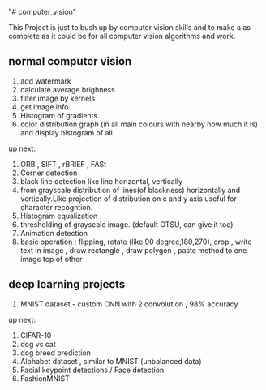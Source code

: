 "# computer_vision" 

This Project is just to bush up by computer vision skills and to make a as complete as it could be for all computer vision algorithms and work.

## normal computer vision

1. add watermark
2. calculate average brighness
3. filter image by kernels
4. get image info
5. Histogram of gradients
6. color distribution graph (in all main colours with nearby how much it is) and display histogram of all.

up next:
1. ORB , SIFT , rBRIEF , FASt
2. Corner detection
3. black line detection like line horizontal, vertically
4. from grayscale distribution of lines(of blackness) horizontally and vertically.Like projection of distribution on c and y axis useful for character recogntion.
5. Histogram equalization
6. thresholding of grayscale image. (default OTSU, can give it too)
7. Animation detection
8. basic operation : flipping, rotate (like 90 degree,180,270), crop , write text in image , draw rectangle , draw polygon , paste method to one image top of other


## deep learning projects

1. MNIST dataset - custom CNN with 2 convolution , 98% accuracy

up next:
1. CIFAR-10
2. dog vs cat
3. dog breed prediction
4. Alphabet dataset , similar to MNIST (unbalanced data)
5. Facial keypoint detections / Face detection
6. FashionMNIST
